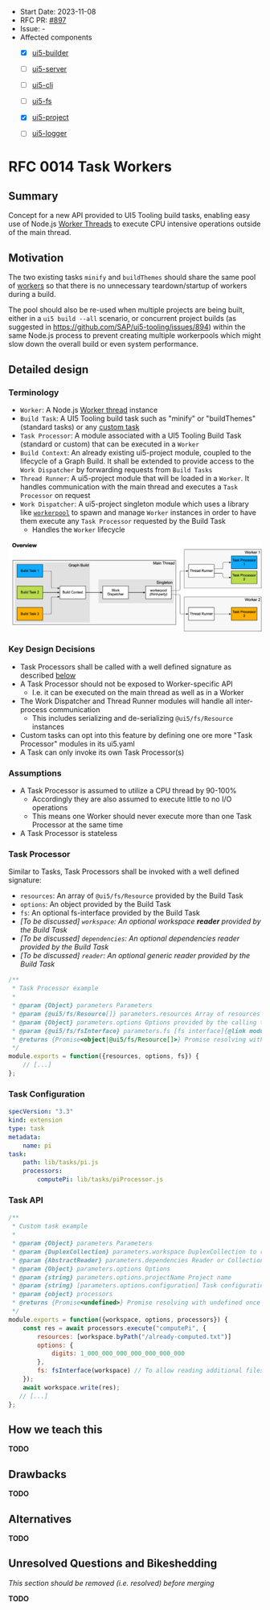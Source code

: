- Start Date: 2023-11-08
- RFC PR: [#897](https://github.com/SAP/ui5-tooling/pull/897)
- Issue: -
- Affected components <!-- Check affected components by writing an "X" into the brackets -->
    + [x] [ui5-builder](https://github.com/SAP/ui5-builder)
    + [ ] [ui5-server](https://github.com/SAP/ui5-server)
    + [ ] [ui5-cli](https://github.com/SAP/ui5-cli)
    + [ ] [ui5-fs](https://github.com/SAP/ui5-fs)
    + [x] [ui5-project](https://github.com/SAP/ui5-project)
    + [ ] [ui5-logger](https://github.com/SAP/ui5-logger)


# RFC 0014 Task Workers

## Summary
<!-- You can either remove the following explanatory text or move it into this comment for later reference -->

Concept for a new API provided to UI5 Tooling build tasks, enabling easy use of Node.js [Worker Threads](https://nodejs.org/api/worker_threads.html) to execute CPU intensive operations outside of the main thread.

## Motivation
<!-- You can either remove the following explanatory text or move it into this comment for later reference -->

The two existing tasks `minify` and `buildThemes` should share the same pool of [workers](https://nodejs.org/api/worker_threads.html) so that there is no unnecessary teardown/startup of workers during a build.

The pool should also be re-used when multiple projects are being built, either in a `ui5 build --all` scenario, or concurrent project builds (as suggested in https://github.com/SAP/ui5-tooling/issues/894) within the same Node.js process to prevent creating multiple workerpools which might slow down the overall build or even system performance.

## Detailed design
<!-- You can either remove the following explanatory text or move it into this comment for later reference -->

### Terminology

* `Worker`: A Node.js [Worker thread](https://nodejs.org/api/worker_threads.html) instance
* `Build Task`: A UI5 Tooling build task such as "minify" or "buildThemes" (standard tasks) or any [custom task](https://sap.github.io/ui5-tooling/stable/pages/extensibility/CustomTasks/)
* `Task Processor`: A module associated with a UI5 Tooling Build Task (standard or custom) that can be executed in a `Worker`
* `Build Context`: An already existing ui5-project module, coupled to the lifecycle of a Graph Build. It shall be extended to provide access to the `Work Dispatcher` by forwarding requests from `Build Tasks`
* `Thread Runner`: A ui5-project module that will be loaded in a `Worker`. It handles communication with the main thread and executes a `Task Processor` on request
* `Work Dispatcher`: A ui5-project singleton module which uses a library like [`workerpool`](https://github.com/josdejong/workerpool) to spawn and manage `Worker` instances in order to have them execute any `Task Processor` requested by the Build Task
	- Handles the `Worker` lifecycle

![](./resources/0014-task-workers/Overview.png)

### Key Design Decisions

* Task Processors shall be called with a well defined signature as described [below](#task-processor)
* A Task Processor should not be exposed to Worker-specific API
	- I.e. it can be executed on the main thread as well as in a Worker
* The Work Dispatcher and Thread Runner modules will handle all inter-process communication
	- This includes serializing and de-serializing `@ui5/fs/Resource` instances
* Custom tasks can opt into this feature by defining one ore more "Task Processor" modules in its ui5.yaml
* A Task can only invoke its own Task Processor(s)

### Assumptions

* A Task Processor is assumed to utilize a CPU thread by 90-100%
	- Accordingly they are also assumed to execute little to no I/O operations
	- This means one Worker should never execute more than one Task Processor at the same time
* A Task Processor is stateless

### Task Processor

Similar to Tasks, Task Processors shall be invoked with a well defined signature:

* `resources`: An array of `@ui5/fs/Resource` provided by the Build Task
* `options`: An object provided by the Build Task
* `fs`: An optional fs-interface provided by the Build Task
* *[To be discussed] `workspace`: An optional workspace __reader__ provided by the Build Task*
* *[To be discussed] `dependencies`: An optional dependencies reader provided by the Build Task*
* *[To be discussed] `reader`: An optional generic reader provided by the Build Task*

```js
/**
 * Task Processor example
 *
 * @param {Object} parameters Parameters
 * @param {@ui5/fs/Resource[]} parameters.resources Array of resources provided by the build task
 * @param {Object} parameters.options Options provided by the calling task
 * @param {@ui5/fs/fsInterface} parameters.fs [fs interface]{@link module:@ui5/fs/fsInterface}-like class that internally handles communication with the main thread
 * @returns {Promise<object|@ui5/fs/Resource[]>} Promise resolving with either a flat object containing Resource instances as values, or an array of Resources
 */
module.exports = function({resources, options, fs}) {
    // [...]
};
````

### Task Configuration


```yaml
specVersion: "3.3"
kind: extension
type: task
metadata:
    name: pi
task:
    path: lib/tasks/pi.js
    processors:
    	computePi: lib/tasks/piProcessor.js
```


### Task API

```js
/**
 * Custom task example
 *
 * @param {Object} parameters Parameters
 * @param {DuplexCollection} parameters.workspace DuplexCollection to read and write files
 * @param {AbstractReader} parameters.dependencies Reader or Collection to read dependency files
 * @param {Object} parameters.options Options
 * @param {string} parameters.options.projectName Project name
 * @param {string} [parameters.options.configuration] Task configuration if given in ui5.yaml
 * @param {object} processors
 * @returns {Promise<undefined>} Promise resolving with undefined once data has been written
 */
module.exports = function({workspace, options, processors}) {
    const res = await processors.execute("computePi", {
    	resources: [workspace.byPath("/already-computed.txt")]
    	options: {
    		digits: 1_000_000_000_000_000_000_000
    	},
    	fs: fsInterface(workspace) // To allow reading additional files if necessary
    });
    await workspace.write(res);
   // [...] 
};
````


## How we teach this
<!-- You can either remove the following explanatory text or move it into this comment for later reference -->

**TODO**

## Drawbacks
<!-- You can either remove the following explanatory text or move it into this comment for later reference -->

**TODO**

## Alternatives
<!-- You can either remove the following explanatory text or move it into this comment for later reference -->

**TODO**

## Unresolved Questions and Bikeshedding
<!-- You can either remove the following explanatory text or move it into this comment for later reference -->

*This section should be removed (i.e. resolved) before merging*

**TODO**
